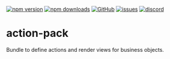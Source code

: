 [![npm version](https://img.shields.io/npm/v/@itrocks/action-pack?logo=npm)](https://www.npmjs.org/package/@itrocks/action-pack)
[![npm downloads](https://img.shields.io/npm/dm/@itrocks/action-pack)](https://www.npmjs.org/package/@itrocks/action-pack)
[![GitHub](https://img.shields.io/github/last-commit/itrocks-ts/action-pack?color=2dba4e&label=commit&logo=github)](https://github.com/itrocks-ts/action-pack)
[![issues](https://img.shields.io/github/issues/itrocks-ts/action-pack)](https://github.com/itrocks-ts/action-pack/issues)
[![discord](https://img.shields.io/discord/1314141024020467782?color=7289da&label=discord&logo=discord&logoColor=white)](https://25.re/ditr)

# action-pack

Bundle to define actions and render views for business objects.
